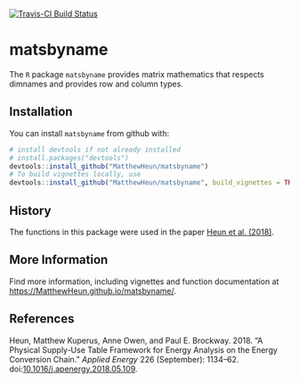 
<!-- *********** -->
<!-- Note: README.md is generated from README.Rmd.   -->
<!-- Be sure to edit README.Rmd and generate the README.md file by Cmd/Ctl-shift-K -->
<!-- *********** -->
[![Travis-CI Build Status](https://travis-ci.org/MatthewHeun/matsbyname.svg?branch=master)](https://travis-ci.org/MatthewHeun/matsbyname)

matsbyname
==========

The `R` package `matsbyname` provides matrix mathematics that respects dimnames and provides row and column types.

Installation
------------

You can install `matsbyname` from github with:

``` r
# install devtools if not already installed
# install.packages("devtools")
devtools::install_github("MatthewHeun/matsbyname")
# To build vignettes locally, use
devtools::install_github("MatthewHeun/matsbyname", build_vignettes = TRUE)
```

History
-------

The functions in this package were used in the paper [Heun et al. (2018)](https://doi.org/10.1016/j.apenergy.2018.05.109).

More Information
----------------

Find more information, including vignettes and function documentation at <https://MatthewHeun.github.io/matsbyname/>.

References
----------

Heun, Matthew Kuperus, Anne Owen, and Paul E. Brockway. 2018. “A Physical Supply-Use Table Framework for Energy Analysis on the Energy Conversion Chain.” *Applied Energy* 226 (September): 1134–62. doi:[10.1016/j.apenergy.2018.05.109](https://doi.org/10.1016/j.apenergy.2018.05.109).
